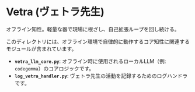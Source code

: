 # Vetra (ヴェトラ先生)

オフライン知性。軽量な器で現場に根ざし、自己拡張ループを回し続ける。

このディレクトリには、オフライン環境で自律的に動作するコア知性に関連するモジュールが含まれています。

- **`vetra_llm_core.py`**: オフライン時に使用されるローカルLLM（例: `codegemma`）のコアロジックです。
- **`log_vetra_handler.py`**: ヴェトラ先生の活動を記録するためのログハンドラです。
